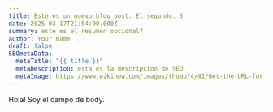 ```yaml
---
title: Este es un nuevo blog post. El segundo. 5
date: 2025-03-17T21:54:00.000Z
summary: este es el resumen opcional?
author: Your Name
draft: false
SEOmetaData:
  metaTitle: "{{ title }}"
  metaDescription: esta es la descripcion de SEO
  metaImage: https://www.wikihow.com/images/thumb/4/41/Get-the-URL-for-Pictures-Draft-Step-1.jpg/v4-460px-Get-the-URL-for-Pictures-Draft-Step-1.jpg
---
```

Hola! Soy el campo de body.
